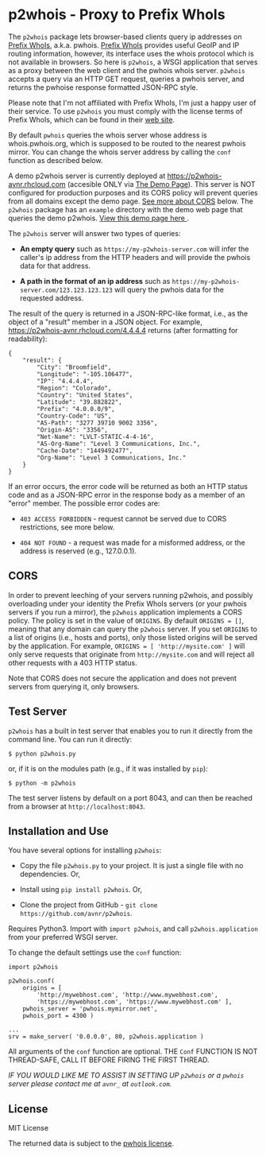p2whois - Proxy to Prefix WhoIs
===

The `p2whois` package lets browser-based clients query ip addresses on [Prefix WhoIs][pwhois],
a.k.a. pwhois. [Prefix WhoIs][pwhois] provides useful GeoIP and IP routing information, however,
its interface uses the whois protocol which is not available in browsers. So here is `p2whois`, a
WSGI application that serves as a proxy between the web client and the pwhois whois server.
`p2whois` accepts a query via an HTTP GET request, queries a pwhois server, and returns the pwhoise
response formatted JSON-RPC style.

Please note that I'm not affiliated with Prefix WhoIs, I'm just a happy user of their service. To use
`p2whois` you must comply with the license terms of Prefix WhoIs, which can be found in their [web site][pwhois].

By default `pwhois` queries the whois server whose address is whois.pwhois.org, which is supposed
to be routed to the nearest pwhois mirror. You can change the whois server address by calling the
`conf` function as described below.

A demo p2whois server is currently deployed at <https://p2whois-avnr.rhcloud.com> (accesible ONLY via [The Demo Page](http://htmlpreview.github.io/?https://raw.github.com/avnr/p2whois/master/example/index.html)).
This server is NOT configured for production purposes and its CORS policy will prevent queries from
all domains except the demo page. [See more about CORS](#CORS) below. The `p2whois` package has an
`example` directory with the demo web page that queries the demo p2whois. [View this demo page here
](http://htmlpreview.github.io/?https://raw.github.com/avnr/p2whois/master/example/index.html).

The `p2whois` server will answer two types of queries:

- **An empty query** such as `https://my-p2whois-server.com` will infer the caller's ip address
from the HTTP headers and will provide the pwhois data for that address.

- **A path in the format of an ip address** such as `https://my-p2whois-server.com/123.123.123.123`
will query the pwhois data for the requested address.

The result of the query is returned in a JSON-RPC-like format, i.e., as the object of a "result"
member in a JSON object. For example, <https://p2whois-avnr.rhcloud.com/4.4.4.4> returns (after
formatting for readability):

    {
        "result": {
            "City": "Broomfield",
            "Longitude": "-105.106477",
            "IP": "4.4.4.4",
            "Region": "Colorado",
            "Country": "United States",
            "Latitude": "39.882822",
            "Prefix": "4.0.0.0/9",
            "Country-Code": "US",
            "AS-Path": "3277 39710 9002 3356",
            "Origin-AS": "3356",
            "Net-Name": "LVLT-STATIC-4-4-16",
            "AS-Org-Name": "Level 3 Communications, Inc.",
            "Cache-Date": "1449492477",
            "Org-Name": "Level 3 Communications, Inc."
        }
    }

If an error occurs, the error code will be returned as both an HTTP status code and as a JSON-RPC
error in the response body as a member of an "error" member. The possible error codes are:

- `403 ACCESS FORBIDDEN` - request cannot be served due to CORS restrictions, see more below.

- `404 NOT FOUND` - a request was made for a misformed address, or the address is reserved (e.g.,
127.0.0.1).


CORS
---

In order to prevent leeching of your servers running p2whois, and possibly overloading under your
identity the Prefix WhoIs servers (or your pwhois servers if you run a mirror), the `p2whois`
application implements a CORS policy. The policy is set in the value of `ORIGINS`. By default
`ORIGINS = []`, meaning that any domain can query the `p2whois` server. If you set `ORIGINS` to a
list of origins (i.e., hosts and ports), only those listed origins will be served by the
application. For example, `ORIGINS = [ 'http://mysite.com' ]` will only serve requests that
originate from `http://mysite.com` and will reject all other requests with a 403 HTTP status.

Note that CORS does not secure the application and does not prevent servers from querying it, only
browsers.

Test Server
---

`p2whois` has a built in test server that enables you to run it directly from the command line. You
can run it directly:

    $ python p2whois.py

or, if it is on the modules path (e.g., if it was installed by `pip`):

    $ python -m p2whois

The test server listens by default on a port 8043, and can then be reached from a browser at
`http://localhost:8043`.

Installation and Use
---

You have several options for installing `p2whois`:

- Copy the file `p2whois.py` to your project. It is just a single file with no dependencies. Or,

- Install using `pip install p2whois`. Or,

- Clone the project from GitHub - `git clone https://github.com/avnr/p2whois`.

Requires Python3. Import with `import p2whois`, and call `p2whois.application` from your preferred WSGI server.

To change the default settings use the `conf` function:

    import p2whois
    
    p2whois.conf(
        origins = [
            'http://mywebhost.com', 'http://www.mywebhost.com',
            'https://mywebhost.com', 'https://www.mywebhost.com' ],
        pwhois_server = 'pwhois.mymirror.net',
        pwhois_port = 4300 )
    
    ...
    srv = make_server( '0.0.0.0', 80, p2whois.application )
        
All arguments of the `conf` function are optional. THE `Conf` FUNCTION IS NOT THREAD-SAFE, CALL IT
BEFORE FIRING THE FIRST THREAD.

*IF YOU WOULD LIKE ME TO ASSIST IN SETTING UP `p2whois` or a `pwhois` server please contact me at
`avnr_` at `outlook.com`.*

License
---

MIT License

The returned data is subject to the [pwhois license][pwhois].


[pwhois]: http://pwhois.org